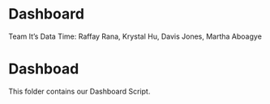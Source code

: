 Dashboard
================
Team It’s Data Time: Raffay Rana, Krystal Hu, Davis Jones, Martha
Aboagye

# Dashboad

This  folder contains our Dashboard Script. 
